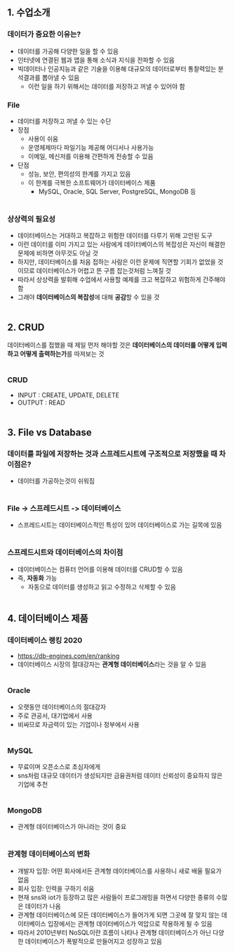 ## 1. 수업소개

### 데이터가 중요한 이유는?
-  데이터를 가공해 다양한 일을 할 수 있음
-  인터넷에 연결된 웹과 앱을 통해 소식과 지식을 전파할 수 있음
-  빅데이터나 인공지능과 같은 기술을 이용해 대규모의 데이터로부터 통찰력있는 분석결과를 뽑아낼 수 있음
      - 이런 일을 하기 위해서는 데이터를 저장하고 꺼낼 수 있어야 함
      
### File
- 데이터를 저장하고 꺼낼 수 있는 수단
-  장점
   - 사용이 쉬움
   - 운영체제마다 파일기능 제공해 어디서나 사용가능
   - 이메일, 메신저를 이용해 간편하게 전송할 수 있음
- 단점
   - 성능, 보안, 편의성의 한계를 가지고 있음
   - 이 한계를 극복한 소프트웨어가 데이터베이스 제품
      - MySQL, Oracle, SQL Server, PostgreSQL, MongoDB 등<br><br>
      
### 상상력의 필요성
- 데이터베이스는 거대하고 복잡하고 위험한 데이터를 다루기 위해 고안된 도구
- 이런 데이터를 이미 가지고 있는 사람에게 데이터베이스의 복잡성은 자신이 해결한 문제에 비하면 아무것도 아닐 것
- 하지만, 데이터베이스를 처음 접하는 사람은 이런 문제에 직면할 기회가 없었을 것이므로 데이터베이스가 어렵고 뜬 구름 잡는것처럼 느껴질 것
- 따라서 상상력을 발휘해 수업에서 사용할 예제를 크고 복잡하고 위험하게 간주해야 함
- 그래야 **데이터베이스의 복잡성**에 대해 **공감**할 수 있을 것<br><br>


## 2. CRUD
데이터베이스를 접했을 때 제일 먼저 해야할 것은 **데이터베이스의 데이터를 어떻게 입력하고 어떻게 출력하는가**를 따져보는 것<br><br>

### CRUD
- INPUT : CREATE, UPDATE, DELETE
- OUTPUT : READ<br><br>

## 3. File vs Database


### 데이터를 파일에 저장하는 것과 스프레드시트에 구조적으로 저장했을 때 차이점은?
- 데이터를 가공하는것이 쉬워짐<br><br>

### File -> 스프레드시트 -> 데이터베이스
- 스프레드시트는 데이터베이스적인 특성이 있어 데이터베이스로 가는 길목에 있음<br><br>

### 스프레드시트와 데이터베이스의 차이점
- 데이터베이스는 컴퓨터 언어를 이용해 데이터를 CRUD할 수 있음
- 즉, **자동화** 가능 
    - 자동으로 데이터를 생성하고 읽고 수정하고 삭제할 수 있음<br><br>


## 4. 데이터베이스 제품

### 데이터베이스 랭킹 2020
- <a>https://db-engines.com/en/ranking<a>
- 데이터베이스 시장의 절대강자는 **관계형 데이터베이스**라는 것을 알 수 있음<br><br>

### Oracle
- 오랫동안 데이터베이스의 절대강자
- 주로 관공서, 대기업에서 사용
- 비싸므로 자금력이 있는 기업이나 정부에서 사용<br><br>

### MySQL
- 무료이며 오픈소스로 초심자에게 
- sns처럼 대규모 데이터가 생성되지만 금융권처럼 데이터 신뢰성이 중요하지 않은 기업에 추천<br><br>

### MongoDB
- 관계형 데이터베이스가 아니라는 것이 중요<br><br>

### 관계형 데이터베이스의 변화
- 개발자 입장: 어떤 회사에서든 관계형 데이터베이스를 사용하니 새로 배울 필요가 없음
- 회사 입장: 인력을 구하기 쉬움
- 현재 sns와 iot가 등장하고 많은 사람들이 프로그래밍을 하면서 다양한 종류의 수많은 데이터가 나옴
- 관계형 데이터베이스에 모든 데이터베이스가 들어가게 되면 그곳에 잘 맞지 않는 데이터베이스 입장에서는 관계형 데이터베이스가 억압으로 작용하게 될 수 있음
- 따라서 2010년부터 NoSQL이란 흐름이 나타나 관계형 데이터베이스가 아닌 다양한 데이터베이스가 폭발적으로 만들어지고 성장하고 있음


